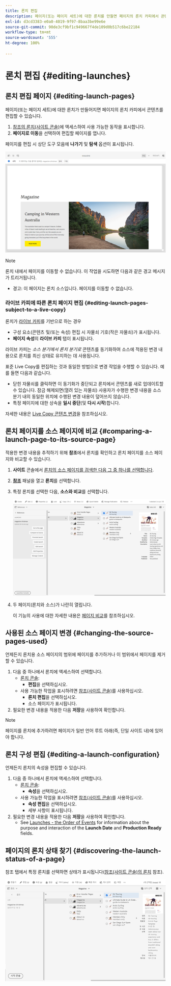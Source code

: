 ```yaml
---
title: 론치 편집
description: 페이지(또는 페이지 세트)에 대한 론치를 만들면 페이지의 론치 카피에서 콘텐츠를 편집할 수 있습니다.
exl-id: d3cd3383-e0a0-4019-9f97-8baa3be99e6e
source-git-commit: 90de3cf9bf1c949667f4de109d0b517c6be22184
workflow-type: tm+mt
source-wordcount: '555'
ht-degree: 100%

---
```


# 론치 편집 {#editing-launches}

## 론치 편집 페이지 {#editing-launch-pages}

페이지(또는 페이지 세트)에 대한 론치가 만들어지면 페이지의 론치 카피에서 콘텐츠를 편집할 수 있습니다.

1. [참조의 론치(사이트 콘솔)](/help/sites-cloud/authoring/launches/overview.md#launches-in-references-sites-console)에 액세스하여 사용 가능한 동작을 표시합니다.
1. **페이지로 이동**&#x200B;을 선택하여 편집할 페이지를 엽니다.

페이지를 편집 시 상단 도구 모음에 **나가기** 및 **탐색** 옵션이 표시됩니다.

![페이지 편집기에서 나가기 및 론치 탐색](/help/sites-cloud/authoring/assets/launches-edit-01.png)

>[!NOTE]
>
>론치 내에서 페이지를 이동할 수 없습니다. 이 작업을 시도하면 다음과 같은 경고 메시지가 트리거됩니다.
>
>* 경고: 이 페이지는 론치 소스입니다. 페이지를 이동할 수 없습니다.


### 라이브 카피에 따른 론치 페이지 편집 {#editing-launch-pages-subject-to-a-live-copy}

론치가 [라이브 카피](/help/sites-cloud/administering/msm/overview.md)를 기반으로 하는 경우

* 구성 요소(콘텐츠 및/또는 속성) 편집 시 자물쇠 기호(작은 자물쇠)가 표시됩니다.
* **페이지 속성**&#x200B;의 **라이브 카피** 탭이 표시됩니다.

라이브 카피는 *소스 분기에서* *론치 분기로* 콘텐츠를 동기화하여 소스에 적용된 변경 내용으로 론치를 최신 상태로 유지하는 데 사용됩니다.

표준 Live Copy를 편집하는 것과 동일한 방법으로 변경 작업을 수행할 수 있습니다. 예를 들면 다음과 같습니다.

* 닫힌 자물쇠를 클릭하면 이 동기화가 중단되고 론치에서 콘텐츠를 새로 업데이트할 수 있습니다. 잠금 해제되면(열려 있는 자물쇠) 사용자가 수행한 변경 내용을 소스 분기 내의 동일한 위치에 수행된 변경 내용이 덮어쓰지 않습니다.
* 특정 페이지에 대한 상속을 **일시 중단**(및 **다시 시작**)합니다.

자세한 내용은 [Live Copy 콘텐츠 변경](/help/sites-cloud/administering/msm/creating-live-copies.md)을 참조하십시오.

## 론치 페이지를 소스 페이지에 비교 {#comparing-a-launch-page-to-its-source-page}

적용한 변경 내용을 추적하기 위해 **참조**&#x200B;에서 론치를 확인하고 론치 페이지를 소스 페이지와 비교할 수 있습니다.

1. **사이트** 콘솔에서 [론치의 소스 페이지를 검색한 다음 그 중 하나를 선택합니다](/help/sites-cloud/authoring/getting-started/basic-handling.md#viewing-and-selecting-resources).
1. **[참조](/help/sites-cloud/authoring/getting-started/basic-handling.md#references)** 패널을 열고 **론치**&#x200B;를 선택합니다.
1. 특정 론치를 선택한 다음, **소스와 비교**&#x200B;를 선택합니다.

   ![론치를 소스와 비교](/help/sites-cloud/authoring/assets/launches-compare.png)

1. 두 페이지(론치와 소스)가 나란히 열립니다.

   이 기능의 사용에 대한 자세한 내용은 [페이지 비교](/help/sites-cloud/authoring/features/page-diff.md)를 참조하십시오.

## 사용된 소스 페이지 변경 {#changing-the-source-pages-used}

언제든지 론치용 소스 페이지의 범위에 페이지를 추가하거나 이 범위에서 페이지를 제거할 수 있습니다.

1. 다음 중 하나에서 론치에 액세스하여 선택합니다.
   * [론치 콘솔](/help/sites-cloud/authoring/launches/overview.md#the-launches-console):
      * **편집**&#x200B;을 선택하십시오.
   * 사용 가능한 작업을 표시하려면 [참조(사이트 콘솔)](/help/sites-cloud/authoring/launches/overview.md#launches-in-references-sites-console)를 사용하십시오.
      * **론치 편집**&#x200B;을 선택하십시오.
      * 소스 페이지가 표시됩니다.
1. 필요한 변경 내용을 적용한 다음 **저장**&#x200B;을 사용하여 확인합니다.

>[!NOTE]
>
>페이지를 론치에 추가하려면 페이지가 일반 언어 루트 아래(즉, 단일 사이트 내)에 있어야 합니다.

## 론치 구성 편집 {#editing-a-launch-configuration}

언제든지 론치의 속성을 편집할 수 있습니다.

1. 다음 중 하나에서 론치에 액세스하여 선택합니다.
   * [론치 콘솔](/help/sites-cloud/authoring/launches/overview.md#the-launches-console):
      * **속성**&#x200B;을 선택하십시오.
   * 사용 가능한 작업을 표시하려면 [참조(사이트 콘솔)](/help/sites-cloud/authoring/launches/overview.md#launches-in-references-sites-console)를 사용하십시오.
      * **속성 편집**&#x200B;을 선택하십시오.
      * 세부 사항이 표시됩니다.
1. 필요한 변경 내용을 적용한 다음 **저장**&#x200B;을 사용하여 확인합니다.
   * See [Launches - the Order of Events](/help/sites-cloud/authoring/launches/overview.md#launches-the-order-of-events) for information about the purpose and interaction of the **Launch Date** and **Production Ready** fields.

## 페이지의 론치 상태 찾기 {#discovering-the-launch-status-of-a-page}

참조 탭에서 특정 론치를 선택하면 상태가 표시됩니다([참조(사이트 콘솔)의 론치](/help/sites-cloud/authoring/launches/overview.md#launches-in-references-sites-console) 참조).

![론치 상태 찾기](/help/sites-cloud/authoring/assets/launches-status.png)
